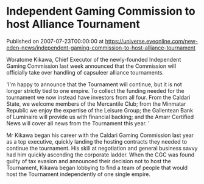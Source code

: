 # Independent Gaming Commission to host Alliance Tournament
Published on 2007-07-23T00:00:00 at https://universe.eveonline.com/new-eden-news/independent-gaming-commission-to-host-alliance-tournament

Woratome Kikawa, Chief Executor of the newly-founded Independent Gaming Commission last week announced that the Commission will officially take over handling of capsuleer alliance tournaments. 

'I'm happy to announce that the Tournament will continue, but it is not longer strictly tied to one empire. To collect the funding needed for the tournament we now instead have investors from all four. From the Caldari State, we welcome members of the Mercantile Club; from the Minmatar Republic we enjoy the expertise of the Leisure Group; the Gallentean Bank of Luminaire will provide us with financial backing; and the Amarr Certified News will cover all news from the Tournament this year. ' 

Mr Kikawa began his career with the Caldari Gaming Commission last year as a top executive, quickly landing the hosting contracts they needed to continue the tournament. His skill at negotiation and general business savvy had him quickly ascending the corporate ladder. When the CGC was found guilty of tax evasion and announced their decision not to host the Tournament, Kikawa began lobbying to find a team of people that would host the Tournament independently of one single empire.
